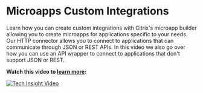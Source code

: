 ﻿---
layout: doc
h3InToc: true
contributedBy: Ana Ruiz
specialThanksTo: Alan Goldman
description: Create custom integrations with the microapp builder through the HTTP connector.
---
# Microapps Custom Integrations

Learn how you can create custom integrations with Citrix's microapp builder allowing you to create microapps for applications specific to your needs. Our HTTP connector allows you to connect to applications that can communicate through JSON or REST APIs. In this video we also go over how you can use an API wrapper to connect to applications that don't support JSON or REST.

**Watch this video to [learn more](https://www.youtube.com/watch?v=xbuyNoPtdac):**

[![Tech Insight Video](/en-us/tech-zone/learn/media/shared_video-placeholder.png)](https://www.youtube.com/watch?v=xbuyNoPtdac)
